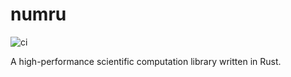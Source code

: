# numru

![ci](https://img.shields.io/github/actions/workflow/status/kur08/numru/ci)

A high-performance scientific computation library written in Rust.
